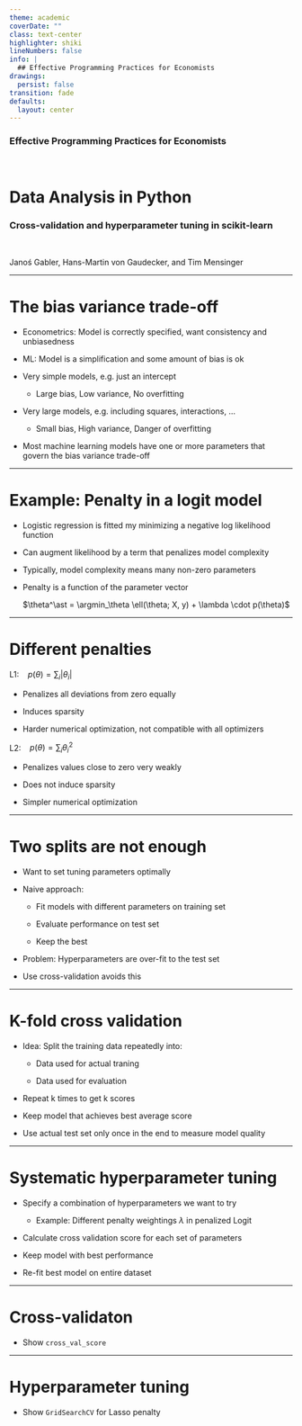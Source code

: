 ```yaml
---
theme: academic
coverDate: ""
class: text-center
highlighter: shiki
lineNumbers: false
info: |
  ## Effective Programming Practices for Economists
drawings:
  persist: false
transition: fade
defaults:
  layout: center
---
```


### Effective Programming Practices for Economists

<br/>

# Data Analysis in Python

### Cross-validation and hyperparameter tuning in scikit-learn

<br/>


Janoś Gabler, Hans-Martin von Gaudecker, and Tim Mensinger

---

# The bias variance trade-off

- Econometrics: Model is correctly specified, want consistency and unbiasedness

- ML: Model is a simplification and some amount of bias is ok

- Very simple models, e.g. just an intercept

  - Large bias, Low variance, No overfitting

- Very large models, e.g. including squares, interactions, ...

  - Small bias, High variance, Danger of overfitting

- Most machine learning models have one or more parameters that govern the bias variance trade-off


---

# Example: Penalty in a logit model

- Logistic regression is fitted my minimizing a negative log likelihood function

- Can augment likelihood by a term that penalizes model complexity

- Typically, model complexity means many non-zero parameters

- Penalty is a function of the parameter vector

  $\theta^\ast = \argmin_\theta \ell(\theta; X, y) + \lambda \cdot p(\theta)$


---

# Different penalties

L1: &nbsp;&nbsp; $p(\theta) = \sum_i |\theta_i|$

  - Penalizes all deviations from zero equally

  - Induces sparsity

  - Harder numerical optimization, not compatible with all optimizers

L2: &nbsp;&nbsp; $p(\theta) = \sum_i \theta_i^2$

- Penalizes values close to zero very weakly

- Does not induce sparsity

- Simpler numerical optimization




---

# Two splits are not enough

- Want to set tuning parameters optimally

- Naive approach:

  - Fit models with different parameters on training set

  - Evaluate performance on test set

  - Keep the best

- Problem: Hyperparameters are over-fit to the test set

- Use cross-validation avoids this


---

# K-fold cross validation

- Idea: Split the training data repeatedly into:

  - Data used for actual traning

  - Data used for evaluation

- Repeat k times to get k scores

- Keep model that achieves best average score

- Use actual test set only once in the end to measure model quality



---

# Systematic hyperparameter tuning

- Specify a combination of hyperparameters we want to try

  - Example: Different penalty weightings $\lambda$ in penalized Logit

- Calculate cross validation score for each set of parameters

- Keep model with best performance

- Re-fit best model on entire dataset


---

# Cross-validaton

- Show `cross_val_score`

---

# Hyperparameter tuning

- Show `GridSearchCV` for Lasso penalty
